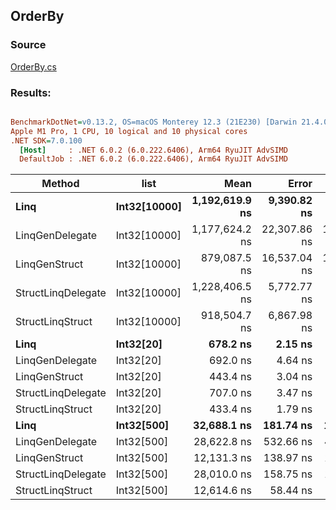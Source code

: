﻿## OrderBy

### Source
[OrderBy.cs](../../LinqGen.Benchmarks/Cases/OrderBy.cs)

### Results:
``` ini

BenchmarkDotNet=v0.13.2, OS=macOS Monterey 12.3 (21E230) [Darwin 21.4.0]
Apple M1 Pro, 1 CPU, 10 logical and 10 physical cores
.NET SDK=7.0.100
  [Host]     : .NET 6.0.2 (6.0.222.6406), Arm64 RyuJIT AdvSIMD
  DefaultJob : .NET 6.0.2 (6.0.222.6406), Arm64 RyuJIT AdvSIMD


```
|             Method |         list |           Mean |        Error |       StdDev |    Gen0 | Allocated |
|------------------- |------------- |---------------:|-------------:|-------------:|--------:|----------:|
|               **Linq** | **Int32[10000]** | **1,192,619.9 ns** |  **9,390.82 ns** |  **8,784.18 ns** | **54.6875** |  **120313 B** |
|    LinqGenDelegate | Int32[10000] | 1,177,624.2 ns | 22,307.86 ns | 18,628.08 ns |       - |       1 B |
|      LinqGenStruct | Int32[10000] |   879,087.5 ns | 16,537.04 ns | 15,468.76 ns |       - |       1 B |
| StructLinqDelegate | Int32[10000] | 1,228,406.5 ns |  5,772.77 ns |  5,117.41 ns |       - |     379 B |
|   StructLinqStruct | Int32[10000] |   918,504.7 ns |  6,867.98 ns |  6,424.31 ns |       - |     129 B |
|               **Linq** |    **Int32[20]** |       **678.2 ns** |      **2.15 ns** |      **1.90 ns** |  **0.2632** |     **552 B** |
|    LinqGenDelegate |    Int32[20] |       692.0 ns |      4.64 ns |      4.34 ns |       - |         - |
|      LinqGenStruct |    Int32[20] |       443.4 ns |      3.04 ns |      2.84 ns |       - |         - |
| StructLinqDelegate |    Int32[20] |       707.0 ns |      3.47 ns |      3.25 ns |  0.0420 |      88 B |
|   StructLinqStruct |    Int32[20] |       433.4 ns |      1.79 ns |      1.67 ns |       - |         - |
|               **Linq** |   **Int32[500]** |    **32,688.1 ns** |    **181.74 ns** |    **170.00 ns** |  **2.9907** |    **6312 B** |
|    LinqGenDelegate |   Int32[500] |    28,622.8 ns |    532.66 ns |    472.19 ns |       - |         - |
|      LinqGenStruct |   Int32[500] |    12,131.3 ns |    138.97 ns |    123.19 ns |       - |         - |
| StructLinqDelegate |   Int32[500] |    28,010.0 ns |    158.75 ns |    148.50 ns |  0.0305 |      88 B |
|   StructLinqStruct |   Int32[500] |    12,614.6 ns |     58.44 ns |     45.62 ns |       - |         - |
